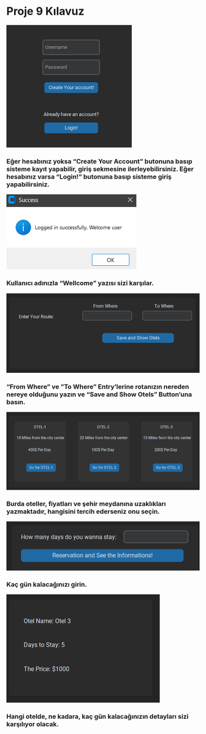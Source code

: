 # Proje 9 Kılavuz
![](https://github.com/ilkanaydogan/p6/blob/main/p6image/register_login_page6.png)
### Eğer hesabınız yoksa “Create Your Account” butonuna basıp sisteme kayıt yapabilir, giriş sekmesine ilerleyebilirsiniz. Eğer hesabınız varsa “Login!” butonuna basıp sisteme giriş yapabilirsiniz.
![](https://github.com/ilkanaydogan/p6/blob/main/p6image/messagebox6.png)
### Kullanıcı adınızla “Wellcome” yazısı sizi karşılar.
![](https://github.com/ilkanaydogan/p9/blob/main/p9images/wheretowhere.png)
### “From Where”  ve ”To Where” Entry’lerine rotanızın nereden nereye olduğunu yazın ve “Save and Show Otels” Button’una basın.
![](https://github.com/ilkanaydogan/p9/blob/main/p9images/otelpick.png)
### Burda oteller, fiyatları ve şehir meydanına uzaklıkları yazmaktadır, hangisini tercih ederseniz onu seçin.
![](https://github.com/ilkanaydogan/p9/blob/main/p9images/daycalculate.png)
### Kaç gün kalacağınızı girin.
![](https://github.com/ilkanaydogan/p9/blob/main/p9images/information.png)
### Hangi otelde, ne kadara, kaç gün kalacağınızın detayları sizi karşılıyor olacak.
